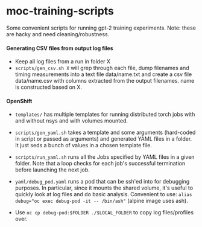 # moc-training-scripts
Some convenient scripts for running gpt-2 training experiments. Note: these are hacky and need cleaning/robustness.

#### Generating CSV files from output log files
* Keep all log files from a run in folder X
* `scripts/gen_csv.sh X` will grep through each file, dump filenames and timing measurements into a text file data/name.txt and create a csv file data/name.csv with columns extracted from the output filenames. name is constructed based on X. 

#### OpenShift
* `templates/` has multiple templates for running distributed torch jobs with and without nsys and with volumes mounted.
* `scripts/gen_yaml.sh` takes a template and some arguments (hard-coded in script or passed as arguments) and generated YAML files in a folder. It just seds a bunch of values in a chosen template file.
* `scripts/run_yaml.sh` runs all the Jobs specified by YAML files in a given folder. Note that a loop checks for each job's successful termination before launching the next job. 

* `yaml/debug_pod.yaml` runs a pod that can be ssh'ed into for debugging purposes. In particular, since it mounts the shared volume, it's useful to quickly look at log files and do basic analysis. Convenient to use: `alias debug="oc exec debug-pod -it -- /bin/ash"` (alpine image uses ash).

* Use `oc cp debug-pod:$FOLDER ./$LOCAL_FOLDER` to copy log files/profiles over.
